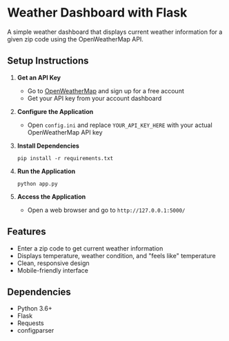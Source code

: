 # Weather Dashboard with Flask

A simple weather dashboard that displays current weather information for a given zip code using the OpenWeatherMap API.

## Setup Instructions

1. **Get an API Key**
   - Go to [OpenWeatherMap](https://openweathermap.org/) and sign up for a free account
   - Get your API key from your account dashboard

2. **Configure the Application**
   - Open `config.ini` and replace `YOUR_API_KEY_HERE` with your actual OpenWeatherMap API key

3. **Install Dependencies**
   ```
   pip install -r requirements.txt
   ```

4. **Run the Application**
   ```
   python app.py
   ```

5. **Access the Application**
   - Open a web browser and go to `http://127.0.0.1:5000/`

## Features

- Enter a zip code to get current weather information
- Displays temperature, weather condition, and "feels like" temperature
- Clean, responsive design
- Mobile-friendly interface

## Dependencies

- Python 3.6+
- Flask
- Requests
- configparser

